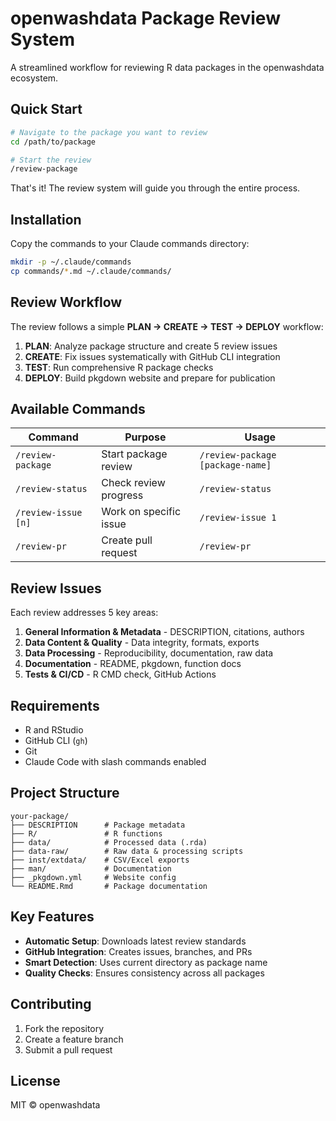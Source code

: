 # openwashdata Package Review System

A streamlined workflow for reviewing R data packages in the openwashdata ecosystem.

## Quick Start

```bash
# Navigate to the package you want to review
cd /path/to/package

# Start the review
/review-package
```

That's it! The review system will guide you through the entire process.

## Installation

Copy the commands to your Claude commands directory:

```bash
mkdir -p ~/.claude/commands
cp commands/*.md ~/.claude/commands/
```

## Review Workflow

The review follows a simple **PLAN → CREATE → TEST → DEPLOY** workflow:

1. **PLAN**: Analyze package structure and create 5 review issues
2. **CREATE**: Fix issues systematically with GitHub CLI integration
3. **TEST**: Run comprehensive R package checks
4. **DEPLOY**: Build pkgdown website and prepare for publication

## Available Commands

| Command | Purpose | Usage |
|---------|---------|-------|
| `/review-package` | Start package review | `/review-package [package-name]` |
| `/review-status` | Check review progress | `/review-status` |
| `/review-issue [n]` | Work on specific issue | `/review-issue 1` |
| `/review-pr` | Create pull request | `/review-pr` |

## Review Issues

Each review addresses 5 key areas:

1. **General Information & Metadata** - DESCRIPTION, citations, authors
2. **Data Content & Quality** - Data integrity, formats, exports
3. **Data Processing** - Reproducibility, documentation, raw data
4. **Documentation** - README, pkgdown, function docs
5. **Tests & CI/CD** - R CMD check, GitHub Actions

## Requirements

- R and RStudio
- GitHub CLI (`gh`)
- Git
- Claude Code with slash commands enabled

## Project Structure

```
your-package/
├── DESCRIPTION      # Package metadata
├── R/               # R functions
├── data/            # Processed data (.rda)
├── data-raw/        # Raw data & processing scripts
├── inst/extdata/    # CSV/Excel exports
├── man/             # Documentation
├── _pkgdown.yml     # Website config
└── README.Rmd       # Package documentation
```

## Key Features

- **Automatic Setup**: Downloads latest review standards
- **GitHub Integration**: Creates issues, branches, and PRs
- **Smart Detection**: Uses current directory as package name
- **Quality Checks**: Ensures consistency across all packages

## Contributing

1. Fork the repository
2. Create a feature branch
3. Submit a pull request

## License

MIT © openwashdata